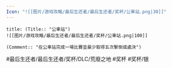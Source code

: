 ```yaml
---
Icon: "![[图片/游戏攻略/最后生还者/最后生还者/奖杯/公車站.png|30]]"
---
```

```ad-common-silver-trophy
title: (Title:: "公車站")
![[图片/游戏攻略/最后生还者/最后生还者/奖杯/公車站.png|100]]

(Comment:: "在公車站完成一場比賽並最少取得五次擊倒或處決")
```

#最后生还者/最后生还者/奖杯/DLC/荒廢之地 #奖杯 #奖杯/银
